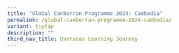 ```yaml
---
title: "Global Canberran Programme 2024: Cambodia"
permalink: /global-canberran-programme-2024-cambodia/
variant: tiptap
description: ""
third_nav_title: Overseas Learning Journey
---
```

